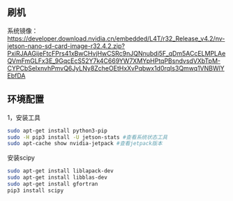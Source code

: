 ## 刷机



系统镜像： https://developer.download.nvidia.cn/embedded/L4T/r32_Release_v4.2/nv-jetson-nano-sd-card-image-r32.4.2.zip?PxiRJAAGijeFtcFPrs41xBwCHvjHwCSRc9nJQNnubdi5F_qDm5ACcELMPLAeQVmFmGLFx3E_9GqcEcS52Y7k4C669YW7XMYpHPtqPBsndvsdVXbTpM-CYPCbSeIxnvhPmvQ6JyLNy8ZcheOEtHxXvPqbwx1d0rqIs3Qmwq1VNBWlYEbfDA

## 环境配置

1，安装工具

```bash
sudo apt-get install python3-pip
sudo -H pip3 install -U jetson-stats #查看系统状态工具
sudo apt-cache show nvidia-jetpack #查看jetpack版本
```



安装scipy

```bash
sudo apt-get install liblapack-dev
sudo apt-get install libblas-dev
sudo apt-get install gfortran
pip3 install scipy
```



